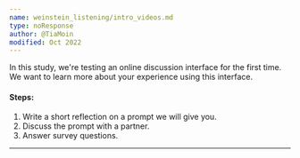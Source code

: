 ```yaml
---
name: weinstein_listening/intro_videos.md
type: noResponse
author: @TiaMoin
modified: Oct 2022
---
```


In this study, we're testing an online discussion interface for the first time.
We want to learn more about your experience using this interface.

#### Steps:

1. Write a short reflection on a prompt we will give you.
2. Discuss the prompt with a partner.
3. Answer survey questions.

---
